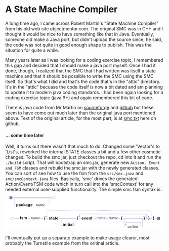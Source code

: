 # A State Machine Compiler

A long time ago, I came across Robert Martin's "State Machine Compiler" from his old web site objectmentor.com.  The original SMC was in C++ and I thought it would be nice to have something like that in Java.  Eventually, someone did make a Java port, but didn't upload the source since, he said, the code was not quite in good enough shape to publish.  This was the situation for quite a while.

Many years later as I was looking for a coding exercise topic, I remembered this gap and decided that I should make a java port myself.  Once I had it done, though, I realized that the SMC that I had written was itself a state machine and that it should be possible to write the SMC using the SMC itself. So that's what I did and that's the code that's in the "attic" directory.  It's in the "attic" becuase the code itself is now a bit dated and am planning to update it to modern java coding standards.  I had been again looking for a coding exercise topic (java 9+) and again remembered this bit of code.

There is java code from Mr Martin on [sourceforge](https://sourceforge.net/projects/javasmc) and [github](https://github.com/unclebob/smcjava) but these seem to have come out much later than the original java port mentioned above.  Text of the original article, for the most part, is at [smc.txt](https://github.com/unclebob/smcjava/blob/master/Docs/smc.txt) here on github.

#### ... some time later

Well, it turns out there wasn't that much to do.  Changed some 'Vector's to 'List's, reworked the internal STATE classes a bit and a few other cosmetic changes. To build the smc jar, just checkout the repo, cd into it and run the <code>./build</code> script.  That will bootstrap an smc.jar, generate new <code>Action, Event and FSM</code> classes and rebuild the smc.jar with the newly generated classes.  You can sort of see how to use the fsm from the <code>src/smc.java</code> and <code>smc/smcContext.java</code> files.  Basically, 'smc' drives the generated Action/Event/FSM code which in turn call into the 'smcContext' for any needed external user-supplied functionality.  The simple smc fsm syntax is: ![fsm syntax](fsm-syntax.png)

I'll eventually put up a separate example to make usage clearer, most probably the Turnstile example from the oritinal article.  

